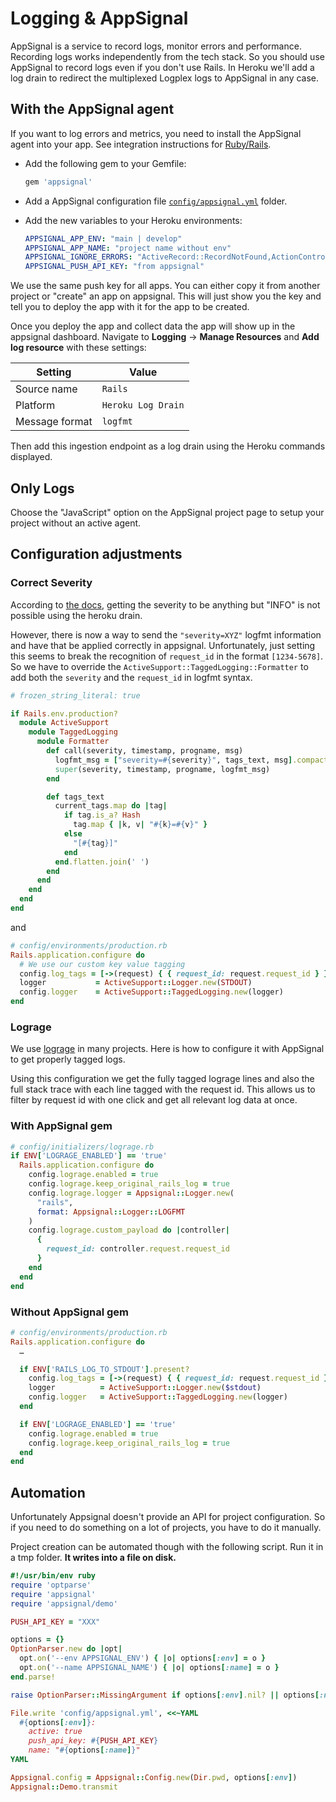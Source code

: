# Logging & AppSignal

AppSignal is a service to record logs, monitor errors and performance.
Recording logs works independently from the tech stack. So you should use AppSignal
to record logs even if you don't use Rails. In Heroku we'll add a log drain to
redirect the multiplexed Logplex logs to AppSignal in any case.

## With the AppSignal agent

If you want to log errors and metrics, you need to install the AppSignal agent
into your app. See integration instructions for [Ruby/Rails](https://docs.appsignal.com/logging/platforms/integrations/ruby.html).

* Add the following gem to your Gemfile:
  ```ruby
  gem 'appsignal'
  ```
* Add a AppSignal configuration file [`config/appsignal.yml`](../templates/config/appsignal.yml) folder.
* Add the new variables to your Heroku environments:

  ```yml
  APPSIGNAL_APP_ENV: "main | develop"
  APPSIGNAL_APP_NAME: "project name without env"
  APPSIGNAL_IGNORE_ERRORS: "ActiveRecord::RecordNotFound,ActionController::UnknownFormat"
  APPSIGNAL_PUSH_API_KEY: "from appsignal"
  ```

We use the same push key for all apps. You can either copy it from another project or "create" an app on appsignal.
This will just show you the key and tell you to deploy the app with it for the app to be created.

Once you deploy the app and collect data the app will show up in the appsignal dashboard.
Navigate to **Logging** -> **Manage Resources** and **Add log resource** with these settings:

| Setting        | Value              |
| -------------- | ------------------ |
| Source name    | `Rails`            |
| Platform       | `Heroku Log Drain` |
| Message format | `logfmt`           |

Then add this ingestion endpoint as a log drain using the Heroku commands displayed.

## Only Logs

Choose the "JavaScript" option on the AppSignal project page to
setup your project without an active agent.

## Configuration adjustments

### Correct Severity

According to [the docs](https://docs.appsignal.com/logging/platforms/heroku.html), getting the severity to be anything but "INFO" is not possible using the heroku drain.

However, there is now a way to send the `"severity=XYZ"` logfmt information and have that be applied correctly in appsignal. Unfortunately, just setting this seems to break the recognition of `request_id` in the format `[1234-5678]`. So we have to override the `ActiveSupport::TaggedLogging::Formatter` to add both the `severity` and the `request_id` in logfmt syntax.

```ruby
# frozen_string_literal: true

if Rails.env.production?
  module ActiveSupport
    module TaggedLogging
      module Formatter
        def call(severity, timestamp, progname, msg)
          logfmt_msg = ["severity=#{severity}", tags_text, msg].compact.join(' ')
          super(severity, timestamp, progname, logfmt_msg)
        end

        def tags_text
          current_tags.map do |tag|
            if tag.is_a? Hash
              tag.map { |k, v| "#{k}=#{v}" }
            else
              "[#{tag}]"
            end
          end.flatten.join(' ')
        end
      end
    end
  end
end
```

and

```ruby
# config/environments/production.rb
Rails.application.configure do
  # We use our custom key value tagging
  config.log_tags = [->(request) { { request_id: request.request_id } }]
  logger           = ActiveSupport::Logger.new(STDOUT)
  config.logger    = ActiveSupport::TaggedLogging.new(logger)
end
```

### Lograge

We use [lograge](https://github.com/roidrage/lograge) in many projects. Here is how to configure
it with AppSignal to get properly tagged logs.

Using this configuration we get the fully tagged lograge lines and also
the full stack trace with each line tagged with the request id. This allows
us to filter by request id with one click and get all relevant log data at once.

### With AppSignal gem

```ruby
# config/initializers/lograge.rb
if ENV['LOGRAGE_ENABLED'] == 'true'
  Rails.application.configure do
    config.lograge.enabled = true
    config.lograge.keep_original_rails_log = true
    config.lograge.logger = Appsignal::Logger.new(
      "rails",
      format: Appsignal::Logger::LOGFMT
    )
    config.lograge.custom_payload do |controller|
      {
        request_id: controller.request.request_id
      }
    end
  end
end
```

### Without AppSignal gem

```ruby
# config/environments/production.rb
Rails.application.configure do
  …

  if ENV['RAILS_LOG_TO_STDOUT'].present?
    config.log_tags = [->(request) { { request_id: request.request_id } }]
    logger          = ActiveSupport::Logger.new($stdout)
    config.logger   = ActiveSupport::TaggedLogging.new(logger)
  end

  if ENV['LOGRAGE_ENABLED'] == 'true'
    config.lograge.enabled = true
    config.lograge.keep_original_rails_log = true
  end
end
```

## Automation

Unfortunately Appsignal doesn't provide an API for project configuration.
So if you need to do something on a lot of projects, you have to do it manually.

Project creation can be automated though with the following script.
Run it in a tmp folder. **It writes into a file on disk.**

```rb
#!/usr/bin/env ruby
require 'optparse'
require 'appsignal'
require 'appsignal/demo'

PUSH_API_KEY = "XXX"

options = {}
OptionParser.new do |opt|
  opt.on('--env APPSIGNAL_ENV') { |o| options[:env] = o }
  opt.on('--name APPSIGNAL_NAME') { |o| options[:name] = o }
end.parse!

raise OptionParser::MissingArgument if options[:env].nil? || options[:name].nil?

File.write 'config/appsignal.yml', <<~YAML
  #{options[:env]}:
    active: true
    push_api_key: #{PUSH_API_KEY}
    name: "#{options[:name]}"
YAML

Appsignal.config = Appsignal::Config.new(Dir.pwd, options[:env])
Appsignal::Demo.transmit
```
